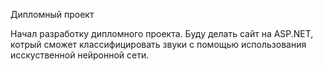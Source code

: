 Дипломный проект

Начал разработку дипломного проекта. Буду делать сайт на ASP.NET, котрый сможет классифицировать звуки с помощью использования исскуственной нейронной сети.
